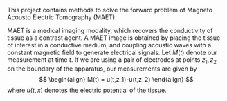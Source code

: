 This project contains methods to solve the forward problem of Magneto Acousto Electric Tomography (MAET).

MAET is a medical imaging modality, which recovers the conductivity of tissue as a contrast agent. 
A MAET image is obtained by placing the tissue of interest in a conductive medium, and coupling acoustic waves with a constant magnetic field to generate electrical signals.
Let $M(t)$ denote our measurement at time $t$. If we are using a pair of electrodes at points $z_1, z_2$ on the boundary of the apparatus, our measurements are given by 
$$
\begin{align}
M(t) = u(t,z_1)-u(t,z_2)
\end{align}
$$
where $u(t,x)$ denotes the electric potential of the tissue.

